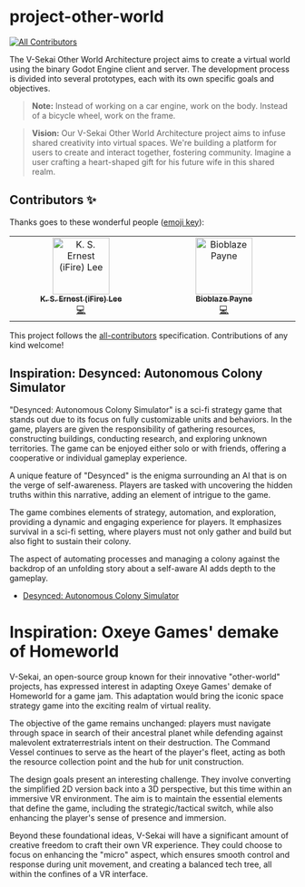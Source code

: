 # project-other-world

<!-- ALL-CONTRIBUTORS-BADGE:START - Do not remove or modify this section -->

[![All Contributors](https://img.shields.io/badge/all_contributors-2-orange.svg?style=flat-square)](#contributors-)

<!-- ALL-CONTRIBUTORS-BADGE:END -->

The V-Sekai Other World Architecture project aims to create a virtual world using the binary Godot Engine client and server. The development process is divided into several prototypes, each with its own specific goals and objectives.

> **Note:** Instead of working on a car engine, work on the body. Instead of a bicycle wheel, work on the frame.

> **Vision:** Our V-Sekai Other World Architecture project aims to infuse shared creativity into virtual spaces. We're building a platform for users to create and interact together, fostering community. Imagine a user crafting a heart-shaped gift for his future wife in this shared realm.

## Contributors ✨

Thanks goes to these wonderful people ([emoji key](https://allcontributors.org/docs/en/emoji-key)):

<!-- ALL-CONTRIBUTORS-LIST:START - Do not remove or modify this section -->
<!-- prettier-ignore-start -->
<!-- markdownlint-disable -->
<table>
  <tbody>
    <tr>
      <td align="center" valign="top" width="14.28%"><a href="https://chibifire.com"><img src="https://avatars.githubusercontent.com/u/32321?v=4?s=100" width="100px;" alt="K. S. Ernest (iFire) Lee"/><br /><sub><b>K. S. Ernest (iFire) Lee</b></sub></a><br /><a href="https://github.com/V-Sekai/v-sekai-other-world-architecture/commits?author=fire" title="Code">💻</a></td>
      <td align="center" valign="top" width="14.28%"><a href="https://www.linkedin.com/in/mraarseth"><img src="https://avatars.githubusercontent.com/u/2059119?v=4?s=100" width="100px;" alt="Bioblaze Payne"/><br /><sub><b>Bioblaze Payne</b></sub></a><br /><a href="https://github.com/V-Sekai/v-sekai-other-world-architecture/commits?author=Bioblaze" title="Code">💻</a></td>
    </tr>
  </tbody>
</table>

<!-- markdownlint-restore -->
<!-- prettier-ignore-end -->

<!-- ALL-CONTRIBUTORS-LIST:END -->

This project follows the [all-contributors](https://github.com/all-contributors/all-contributors) specification. Contributions of any kind welcome!

## Inspiration: Desynced: Autonomous Colony Simulator

"Desynced: Autonomous Colony Simulator" is a sci-fi strategy game that stands out due to its focus on fully customizable units and behaviors. In the game, players are given the responsibility of gathering resources, constructing buildings, conducting research, and exploring unknown territories. The game can be enjoyed either solo or with friends, offering a cooperative or individual gameplay experience.

A unique feature of "Desynced" is the enigma surrounding an AI that is on the verge of self-awareness. Players are tasked with uncovering the hidden truths within this narrative, adding an element of intrigue to the game.

The game combines elements of strategy, automation, and exploration, providing a dynamic and engaging experience for players. It emphasizes survival in a sci-fi setting, where players must not only gather and build but also fight to sustain their colony.

The aspect of automating processes and managing a colony against the backdrop of an unfolding story about a self-aware AI adds depth to the gameplay.

- [Desynced: Autonomous Colony Simulator](https://store.steampowered.com/app/1450900/Desynced_Autonomous_Colony_Simulator/)

# Inspiration: Oxeye Games' demake of Homeworld

V-Sekai, an open-source group known for their innovative "other-world" projects, has expressed interest in adapting Oxeye Games' demake of Homeworld for a game jam. This adaptation would bring the iconic space strategy game into the exciting realm of virtual reality.

The objective of the game remains unchanged: players must navigate through space in search of their ancestral planet while defending against malevolent extraterrestrials intent on their destruction. The Command Vessel continues to serve as the heart of the player's fleet, acting as both the resource collection point and the hub for unit construction.

The design goals present an interesting challenge. They involve converting the simplified 2D version back into a 3D perspective, but this time within an immersive VR environment. The aim is to maintain the essential elements that define the game, including the strategic/tactical switch, while also enhancing the player's sense of presence and immersion.

Beyond these foundational ideas, V-Sekai will have a significant amount of creative freedom to craft their own VR experience. They could choose to focus on enhancing the "micro" aspect, which ensures smooth control and response during unit movement, and creating a balanced tech tree, all within the confines of a VR interface.
